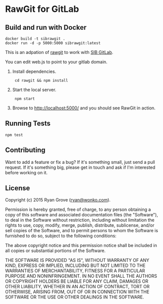 RawGit for GitLab
======

## Build and run with Docker

```shell
docker build -t sibrawgit .
docker run -d -p 5000:5000 sibrawgit:latest
```

This is an adpation of [rawgit](https://rawgit.com/) to work with [SIB GitLab](https://gitlab.isb-sib.ch/).

You can edit web.js to point to your gitlab domain.

1. Install dependencies.

        cd rawgit && npm install

2. Start the local server.

        npm start

3. Browse to <http://localhost:5000/> and you should see RawGit in action.


Running Tests
-------------

```
npm test
```


Contributing
------------

Want to add a feature or fix a bug? If it's something small, just send a pull
request. If it's something big, please get in touch and ask if I'm interested
before working on it.


License
-------

Copyright (c) 2015 Ryan Grove (ryan@wonko.com).

Permission is hereby granted, free of charge, to any person obtaining a copy of
this software and associated documentation files (the "Software"), to deal in
the Software without restriction, including without limitation the rights to
use, copy, modify, merge, publish, distribute, sublicense, and/or sell copies of
the Software, and to permit persons to whom the Software is furnished to do so,
subject to the following conditions:

The above copyright notice and this permission notice shall be included in all
copies or substantial portions of the Software.

THE SOFTWARE IS PROVIDED "AS IS", WITHOUT WARRANTY OF ANY KIND, EXPRESS OR
IMPLIED, INCLUDING BUT NOT LIMITED TO THE WARRANTIES OF MERCHANTABILITY, FITNESS
FOR A PARTICULAR PURPOSE AND NONINFRINGEMENT. IN NO EVENT SHALL THE AUTHORS OR
COPYRIGHT HOLDERS BE LIABLE FOR ANY CLAIM, DAMAGES OR OTHER LIABILITY, WHETHER
IN AN ACTION OF CONTRACT, TORT OR OTHERWISE, ARISING FROM, OUT OF OR IN
CONNECTION WITH THE SOFTWARE OR THE USE OR OTHER DEALINGS IN THE SOFTWARE.
